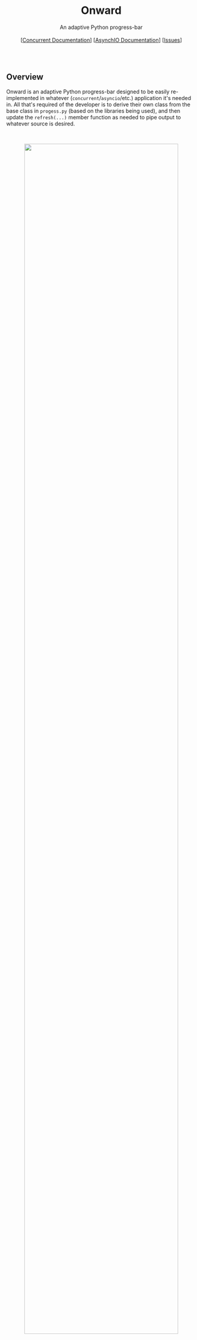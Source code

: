 <h1 align="center">Onward</h1> 
  <p align="center">
    An adaptive Python progress-bar
    <br/><br/>
    [<a href="https://docs.python.org/3/library/concurrency.html">Concurrent Documentation</a>]
    [<a href="https://docs.python.org/3/library/asyncio.html">AsynchIO Documentation</a>]
    [<a href="https://github.com/Haskili/Onward/issues">Issues</a>]
  </p>
</p>
<br></br>

## Overview

Onward is an adaptive Python progress-bar designed to be easily re-implemented in whatever (`concurrent`/`asyncio`/etc.) application it's needed in. All that's required of the developer is to derive their own class from the base class in `progess.py` (based on the libraries being used), and then update the `refresh(...)` member function as needed to pipe output to whatever source is desired. 

<br>
<p align="center"><img src = "https://i.imgur.com/ELo4Jf0.gif" alt ="" width="90%"></p>
<br>

Shown above is a demonstration of `run_tests.py`, which utilizes the `progress_stdout.py` example. In this example, the STDOUT is used as the chosen output device for the progress bar, with both `concurrent` and `asyncio` examples provided. To verify, please call the provided `run_tests.py` with the argument(s) `-c` and `-a` for testing methods using the `concurrent` and `asyncio` libraries respectively.
<br></br>

## Requirements

<img src = "https://encrypted-tbn0.gstatic.com/images?q=tbn:ANd9GcRLgwjF2JFQ-jvZn53x4bIhemYv7dLQKROIVg&usqp=CAU" alt ="" width="20%" height="20%">

The only external dependency is NumPy, which is utilized in multiple parts of `progress.py`, making it a hard requirement for the code.
